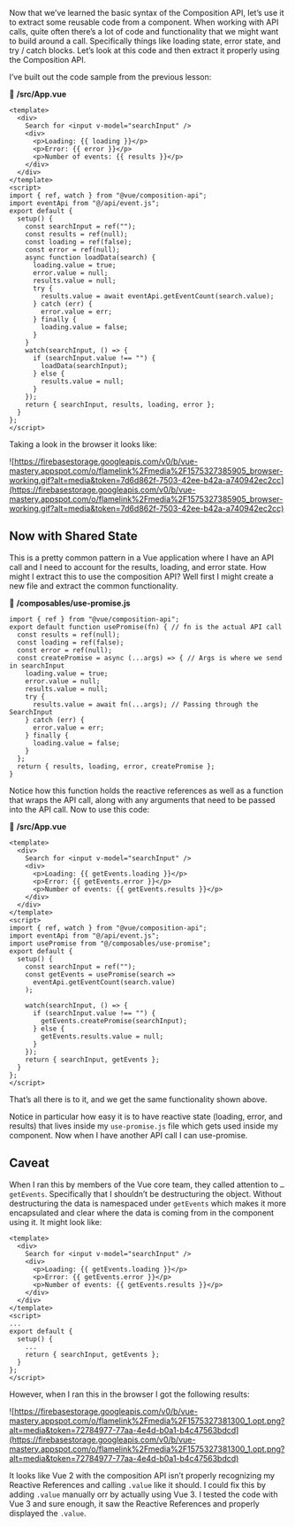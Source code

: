 Now that we’ve learned the basic syntax of the Composition API, let’s use it to extract some reusable code from a component. When working with API calls, quite often there’s a lot of code and functionality that we might want to build around a call. Specifically things like loading state, error state, and try / catch blocks. Let’s look at this code and then extract it properly using the Composition API.

I’ve built out the code sample from the previous lesson:

📄 **/src/App.vue**

```
<template>
  <div>
    Search for <input v-model="searchInput" /> 
    <div>
      <p>Loading: {{ loading }}</p>
      <p>Error: {{ error }}</p>
      <p>Number of events: {{ results }}</p>
    </div>
  </div>
</template>
<script>
import { ref, watch } from "@vue/composition-api";
import eventApi from "@/api/event.js";
export default {
  setup() {
    const searchInput = ref("");
    const results = ref(null);
    const loading = ref(false);
    const error = ref(null);
    async function loadData(search) {
      loading.value = true;
      error.value = null;
      results.value = null;
      try {
        results.value = await eventApi.getEventCount(search.value);
      } catch (err) {
        error.value = err;
      } finally {
        loading.value = false;
      }
    }
    watch(searchInput, () => {
      if (searchInput.value !== "") {
        loadData(searchInput);
      } else {
        results.value = null;
      }
    });
    return { searchInput, results, loading, error };
  }
};
</script>
```

Taking a look in the browser it looks like:

![https://firebasestorage.googleapis.com/v0/b/vue-mastery.appspot.com/o/flamelink%2Fmedia%2F1575327385905_browser-working.gif?alt=media&token=7d6d862f-7503-42ee-b42a-a740942ec2cc](https://firebasestorage.googleapis.com/v0/b/vue-mastery.appspot.com/o/flamelink%2Fmedia%2F1575327385905_browser-working.gif?alt=media&token=7d6d862f-7503-42ee-b42a-a740942ec2cc)

## Now with Shared State

This is a pretty common pattern in a Vue application where I have an API call and I need to account for the results, loading, and error state. How might I extract this to use the composition API? Well first I might create a new file and extract the common functionality.

📄 **/composables/use-promise.js**

```
import { ref } from "@vue/composition-api";
export default function usePromise(fn) { // fn is the actual API call
  const results = ref(null);
  const loading = ref(false);
  const error = ref(null);
  const createPromise = async (...args) => { // Args is where we send in searchInput
    loading.value = true;
    error.value = null;
    results.value = null;
    try {
      results.value = await fn(...args); // Passing through the SearchInput
    } catch (err) {
      error.value = err;
    } finally {
      loading.value = false;
    }
  };
  return { results, loading, error, createPromise };
}
```

Notice how this function holds the reactive references as well as a function that wraps the API call, along with any arguments that need to be passed into the API call. Now to use this code:

📄 **/src/App.vue**

```
<template>
  <div>
    Search for <input v-model="searchInput" /> 
    <div>
      <p>Loading: {{ getEvents.loading }}</p>
      <p>Error: {{ getEvents.error }}</p>
      <p>Number of events: {{ getEvents.results }}</p>
    </div>
  </div>
</template>
<script>
import { ref, watch } from "@vue/composition-api";
import eventApi from "@/api/event.js";
import usePromise from "@/composables/use-promise";
export default {
  setup() {
    const searchInput = ref("");
    const getEvents = usePromise(search =>
      eventApi.getEventCount(search.value)
    );

    watch(searchInput, () => {
      if (searchInput.value !== "") {
        getEvents.createPromise(searchInput);
      } else {
        getEvents.results.value = null;
      }
    });
    return { searchInput, getEvents };
  }
};
</script>
```

That’s all there is to it, and we get the same functionality shown above.

Notice in particular how easy it is to have reactive state (loading, error, and results) that lives inside my `use-promise.js` file which gets used inside my component. Now when I have another API call I can use-promise.

## Caveat

When I ran this by members of the Vue core team, they called attention to `…getEvents`. Specifically that I shouldn’t be destructuring the object. Without destructuring the data is namespaced under `getEvents` which makes it more encapsulated and clear where the data is coming from in the component using it. It might look like:

```
<template>
  <div>
    Search for <input v-model="searchInput" /> 
    <div>
      <p>Loading: {{ getEvents.loading }}</p>
      <p>Error: {{ getEvents.error }}</p>
      <p>Number of events: {{ getEvents.results }}</p>
    </div>
  </div>
</template>
<script>
...
export default {
  setup() {
    ...
    return { searchInput, getEvents };
  }
};
</script>
```

However, when I ran this in the browser I got the following results:

![https://firebasestorage.googleapis.com/v0/b/vue-mastery.appspot.com/o/flamelink%2Fmedia%2F1575327381300_1.opt.png?alt=media&token=72784977-77aa-4e4d-b0a1-b4c47563bdcd](https://firebasestorage.googleapis.com/v0/b/vue-mastery.appspot.com/o/flamelink%2Fmedia%2F1575327381300_1.opt.png?alt=media&token=72784977-77aa-4e4d-b0a1-b4c47563bdcd)

It looks like Vue 2 with the composition API isn’t properly recognizing my Reactive References and calling `.value` like it should. I could fix this by adding `.value` manually orr by actually using Vue 3. I tested the code with Vue 3 and sure enough, it saw the Reactive References and properly displayed the `.value`.